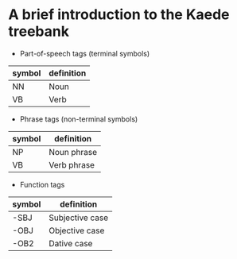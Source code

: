 # A brief introduction to the Kaede treebank

* Part-of-speech tags (terminal symbols)

symbol | definition
------------ | -------------
NN | Noun
VB | Verb


* Phrase tags (non-terminal symbols)

symbol | definition
------------ | -------------
NP | Noun phrase
VB | Verb phrase



* Function tags 

symbol | definition
------------ | -------------
-SBJ | Subjective case
-OBJ | Objective case
-OB2 | Dative case


